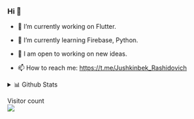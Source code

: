 
### Hi 👋

- 🔭  I’m currently working on Flutter.

- 🌱  I’m currently learning Firebase, Python.

- 🚀  I am open to working on new ideas.

- 📫  How to reach me: https://t.me/Jushkinbek_Rashidovich

 <details>
<summary>📊 Github Stats</summary>

![Jushkinbek's most used languages](https://github-readme-stats.vercel.app/api/top-langs/?username=jushkinbekrashidovich&theme=vue) 

</details>
<p > 
  Visitor count<br>
  <img src="https://profile-counter.glitch.me/jushkinbekrashidovich/count.svg" />
</p>
